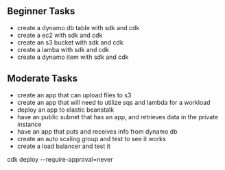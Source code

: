 ## Beginner Tasks
- create a dynamo db table with sdk and cdk
- create a ec2  with sdk and cdk
- create an s3 bucket  with sdk and cdk
- create a lamba with sdk and cdk
- create a dynamo item with sdk and cdk

## Moderate Tasks
- create an app that can upload files to s3
- create an app that will need to utilize sqs and lambda for a workload
- deploy an app to elastic beanstalk
- have an public subnet that has an app, and retrieves data in the private instance
- have an app that puts and receives info from dynamo db
- create an auto scaling group and test to see it works
- create a load balancer and test it



cdk deploy --require-approval=never
